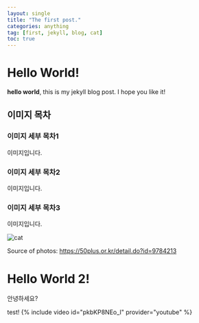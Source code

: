 ```yaml
---
layout: single
title: "The first post."
categories: anything
tag: [first, jekyll, blog, cat]
toc: true
---
```

# Hello World!
**hello world**, this is my jekyll blog post.
I hope you like it!

## 이미지 목차

### 이미지 세부 목차1

이미지입니다.

### 이미지 세부 목차2

이미지입니다.

### 이미지 세부 목차3

이미지입니다.

![cat](../../images/2022-03-02-first-post/cat.jpg)

Source of photos: https://50plus.or.kr/detail.do?id=9784213



# Hello World 2!

안녕하세요?

test!
{% include video id="pkbKP8NEo_I" provider="youtube" %}